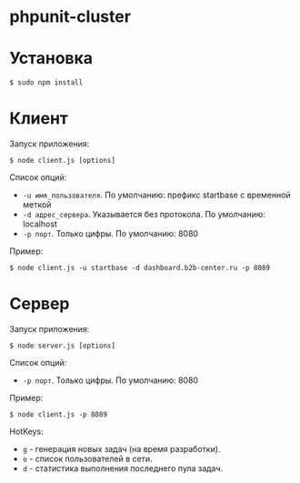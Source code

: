 # phpunit-cluster

# Установка

```
$ sudo npm install
```

# Клиент

Запуск приложения:
```
$ node client.js [options]
```

Список опций:

* `-u имя_пользователя`. По умолчанию: префикс startbase с временной меткой
* `-d адрес_сервера`. Указывается без протокола. По умолчанию: localhost
* `-p порт`. Только цифры. По умолчанию: 8080

Пример:

```
$ node client.js -u startbase -d dashboard.b2b-center.ru -p 8089
```

# Сервер

Запуск приложения:
```
$ node server.js [options]
```

Список опций:

* `-p порт`. Только цифры. По умолчанию: 8080

Пример:

```
$ node client.js -p 8089
```

HotKeys:

* `g` - генерация новых задач (на время разработки).
* `o` - список пользователей в сети.
* `d` - статистика выполнения последнего пула задач.
